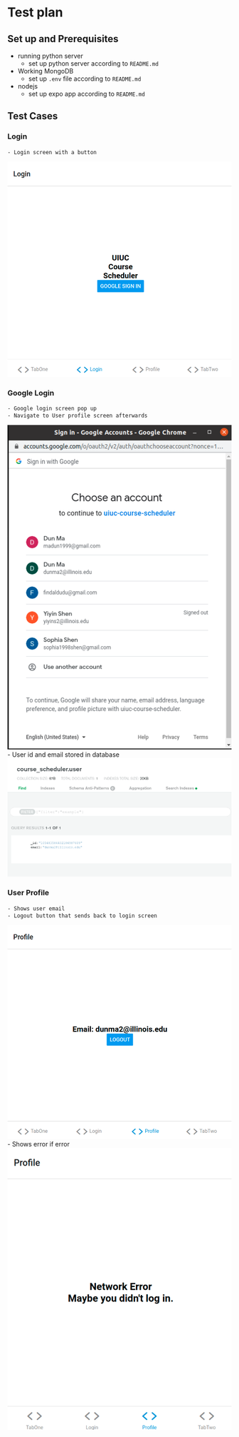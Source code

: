 # Test plan

## Set up and Prerequisites
- running python server
  - set up python server according to `README.md`
- Working MongoDB
    - set up `.env` file according to `README.md`
- nodejs
  - set up expo app according to `README.md`

## Test Cases
### Login
    - Login screen with a button
![alt text](../resource/screenshots/login.png "Login")
### Google Login
    - Google login screen pop up
    - Navigate to User profile screen afterwards
![alt text](../resource/screenshots/google.png "Google")
    - User id and email stored in database
![alt text](../resource/screenshots/mongodb.png "MongoDB")
### User Profile
    - Shows user email
    - Logout button that sends back to login screen
![alt text](../resource/screenshots/user_profile.png "User Profile")
    - Shows error if error
![alt text](../resource/screenshots/error.png "Error")